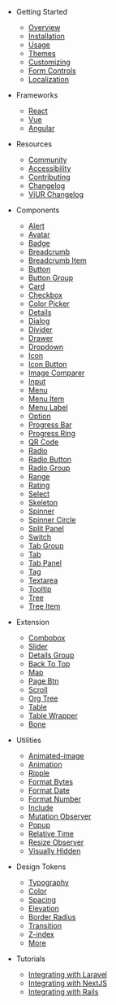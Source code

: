 - Getting Started

  - [Overview](/)
  - [Installation](/getting-started/installation)
  - [Usage](/getting-started/usage)
  - [Themes](/getting-started/themes)
  - [Customizing](/getting-started/customizing)
  - [Form Controls](/getting-started/form-controls)
  - [Localization](/getting-started/localization)

- Frameworks

  - [React](/frameworks/react)
  - [Vue](/frameworks/vue)
  - [Angular](/frameworks/angular)

- Resources

  - [Community](/resources/community)
  - [Accessibility](/resources/accessibility)
  - [Contributing](/resources/contributing)
  - [Changelog](/resources/changelog)
  - [ViUR Changelog](/resources/viur-changelog)

- Components

  - [Alert](/components/alert)
  - [Avatar](/components/avatar)
  - [Badge](/components/badge)
  - [Breadcrumb](/components/breadcrumb)
  - [Breadcrumb Item](/components/breadcrumb-item)
  - [Button](/components/button)
  - [Button Group](/components/button-group)
  - [Card](/components/card)
  - [Checkbox](/components/checkbox)
  - [Color Picker](/components/color-picker)
  - [Details](/components/details)
  - [Dialog](/components/dialog)
  - [Divider](/components/divider)
  - [Drawer](/components/drawer)
  - [Dropdown](/components/dropdown)
  - [Icon](/components/icon)
  - [Icon Button](/components/icon-button)
  - [Image Comparer](/components/image-comparer)
  - [Input](/components/input)
  - [Menu](/components/menu)
  - [Menu Item](/components/menu-item)
  - [Menu Label](/components/menu-label)
  - [Option](/components/option)
  - [Progress Bar](/components/progress-bar)
  - [Progress Ring](/components/progress-ring)
  - [QR Code](/components/qr-code)
  - [Radio](/components/radio)
  - [Radio Button](/components/radio-button)
  - [Radio Group](/components/radio-group)
  - [Range](/components/range)
  - [Rating](/components/rating)
  - [Select](/components/select)
  - [Skeleton](/components/skeleton)
  - [Spinner](/components/spinner)
  - [Spinner Circle](/components/spinner-circle)
  - [Split Panel](/components/split-panel)
  - [Switch](/components/switch)
  - [Tab Group](/components/tab-group)
  - [Tab](/components/tab)
  - [Tab Panel](/components/tab-panel)
  - [Tag](/components/tag)
  - [Textarea](/components/textarea)
  - [Tooltip](/components/tooltip)
  - [Tree](/components/tree)
  - [Tree Item](/components/tree-item)

- Extension

  - [Combobox](/components/combobox)
  - [Slider](/components/slider)
  - [Details Group](/components/details-group)
  - [Back To Top](/components/back-to-top)
  - [Map](/components/map)
  - [Page Btn](/components/page-btn)
  - [Scroll](/components/scroll)
  - [Org Tree](/components/org-tree)
  - [Table](/components/table)
  - [Table Wrapper](/components/table-wrapper)
  - [Bone](/components/bone)
  <!--plop:component-->
  
- Utilities
  <!--- [Router](/components/router)-->
  - [Animated-image](/components/animated-image)
  - [Animation](/components/animation)
  - [Ripple](/components/ripple)
  - [Format Bytes](/components/format-bytes)
  - [Format Date](/components/format-date)
  - [Format Number](/components/format-number)
  - [Include](/components/include)
  - [Mutation Observer](/components/mutation-observer)
  - [Popup](/components/popup)
  - [Relative Time](/components/relative-time)
  - [Resize Observer](/components/resize-observer)
  - [Visually Hidden](/components/visually-hidden)

- Design Tokens

  - [Typography](/tokens/typography)
  - [Color](/tokens/color)
  - [Spacing](/tokens/spacing)
  - [Elevation](/tokens/elevation)
  - [Border Radius](/tokens/border-radius)
  - [Transition](/tokens/transition)
  - [Z-index](/tokens/z-index)
  - [More](/tokens/more)

- Tutorials

  - [Integrating with Laravel](/tutorials/integrating-with-laravel)
  - [Integrating with NextJS](/tutorials/integrating-with-nextjs)
  - [Integrating with Rails](/tutorials/integrating-with-rails)
